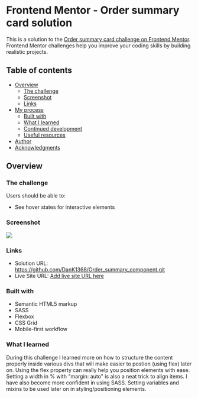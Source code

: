 # Frontend Mentor - Order summary card solution

This is a solution to the [Order summary card challenge on Frontend Mentor](https://www.frontendmentor.io/challenges/order-summary-component-QlPmajDUj). Frontend Mentor challenges help you improve your coding skills by building realistic projects.

## Table of contents

- [Overview](#overview)
  - [The challenge](#the-challenge)
  - [Screenshot](#screenshot)
  - [Links](#links)
- [My process](#my-process)
  - [Built with](#built-with)
  - [What I learned](#what-i-learned)
  - [Continued development](#continued-development)
  - [Useful resources](#useful-resources)
- [Author](#author)
- [Acknowledgments](#acknowledgments)

## Overview

### The challenge

Users should be able to:

- See hover states for interactive elements

### Screenshot

![](Order_summary_component/images/screenshot.png)

### Links

- Solution URL: https://github.com/DanK1368/Order_summary_component.git
- Live Site URL: [Add live site URL here](https://your-live-site-url.com)

### Built with

- Semantic HTML5 markup
- SASS
- Flexbox
- CSS Grid
- Mobile-first workflow

### What I learned

During this challenge I learned more on how to structure the content properly inside various divs that will make easier to postion (using flex) later on.
Using the flex property can really help you position elements with ease.
Setting a width in % with "margin: auto" is also a neat trick to align items.
I have also become more confident in using SASS. Setting variables and mixins to be used later on in styling/positioning elements.
